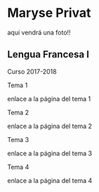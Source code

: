 # Maryse Privat

aquí vendrá una foto!!

## Lengua Francesa I

Curso 2017-2018

Tema 1

enlace a la página del tema 1

Tema 2

enlace a la página del tema 2

Tema 3

enlace a la página del tema 3

Tema 4

enlace a la página del tema 4
